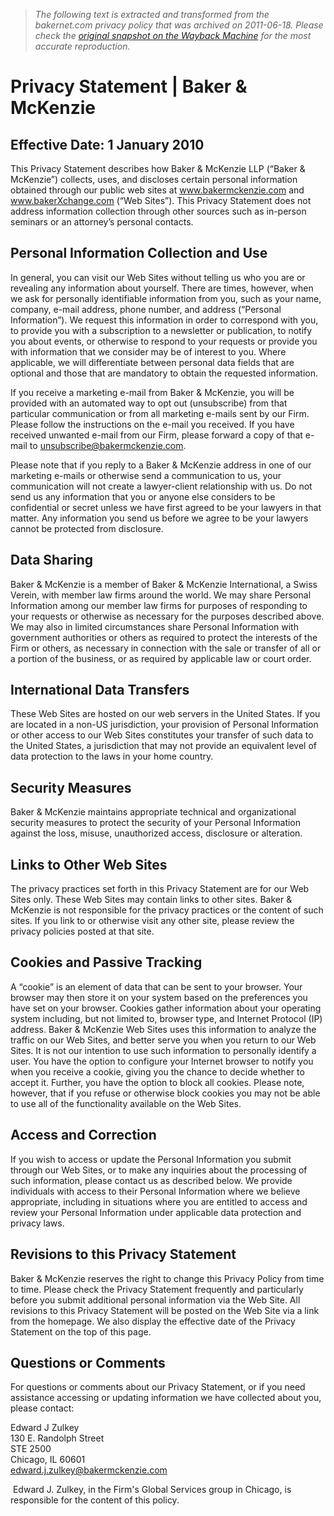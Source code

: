 > *The following text is extracted and transformed from the bakernet.com privacy policy that was archived on 2011-06-18. Please check the [original snapshot on the Wayback Machine](https://web.archive.org/web/20110618142534id_/http%3A//www.bakermckenzie.com/privacy) for the most accurate reproduction.*

# Privacy Statement | Baker & McKenzie

## Effective Date: 1 January 2010

This Privacy Statement describes how Baker & McKenzie LLP (“Baker & McKenzie”) collects, uses, and discloses certain personal information obtained through our public web sites at www.bakermckenzie.com and www.bakerXchange.com (“Web Sites”). This Privacy Statement does not address information collection through other sources such as in-person seminars or an attorney’s personal contacts.

## Personal Information Collection and Use 

In general, you can visit our Web Sites without telling us who you are or revealing any information about yourself. There are times, however, when we ask for personally identifiable information from you, such as your name, company, e-mail address, phone number, and address (“Personal Information”). We request this information in order to correspond with you, to provide you with a subscription to a newsletter or publication, to notify you about events, or otherwise to respond to your requests or provide you with information that we consider may be of interest to you. Where applicable, we will differentiate between personal data fields that are optional and those that are mandatory to obtain the requested information.

If you receive a marketing e-mail from Baker & McKenzie, you will be provided with an automated way to opt out (unsubscribe) from that particular communication or from all marketing e-mails sent by our Firm. Please follow the instructions on the e-mail you received. If you have received unwanted e-mail from our Firm, please forward a copy of that e-mail to [unsubscribe@bakermckenzie.com](javascript:xSendMail\('unsubscribe','bakermckenzie.com'\);).

Please note that if you reply to a Baker & McKenzie address in one of our marketing e-mails or otherwise send a communication to us, your communication will not create a lawyer-client relationship with us. Do not send us any information that you or anyone else considers to be confidential or secret unless we have first agreed to be your lawyers in that matter. Any information you send us before we agree to be your lawyers cannot be protected from disclosure.

## Data Sharing

Baker & McKenzie is a member of Baker & McKenzie International, a Swiss Verein, with member law firms around the world. We may share Personal Information among our member law firms for purposes of responding to your requests or otherwise as necessary for the purposes described above. We may also in limited circumstances share Personal Information with government authorities or others as required to protect the interests of the Firm or others, as necessary in connection with the sale or transfer of all or a portion of the business, or as required by applicable law or court order.

## International Data Transfers 

These Web Sites are hosted on our web servers in the United States. If you are located in a non-US jurisdiction, your provision of Personal Information or other access to our Web Sites constitutes your transfer of such data to the United States, a jurisdiction that may not provide an equivalent level of data protection to the laws in your home country. 

## Security Measures 

Baker & McKenzie maintains appropriate technical and organizational security measures to protect the security of your Personal Information against the loss, misuse, unauthorized access, disclosure or alteration.

## Links to Other Web Sites 

The privacy practices set forth in this Privacy Statement are for our Web Sites only. These Web Sites may contain links to other sites. Baker & McKenzie is not responsible for the privacy practices or the content of such sites. If you link to or otherwise visit any other site, please review the privacy policies posted at that site.

## Cookies and Passive Tracking 

A “cookie” is an element of data that can be sent to your browser. Your browser may then store it on your system based on the preferences you have set on your browser. Cookies gather information about your operating system including, but not limited to, browser type, and Internet Protocol (IP) address. Baker & McKenzie Web Sites uses this information to analyze the traffic on our Web Sites, and better serve you when you return to our Web Sites. It is not our intention to use such information to personally identify a user. You have the option to configure your Internet browser to notify you when you receive a cookie, giving you the chance to decide whether to accept it. Further, you have the option to block all cookies. Please note, however, that if you refuse or otherwise block cookies you may not be able to use all of the functionality available on the Web Sites.

## Access and Correction

If you wish to access or update the Personal Information you submit through our Web Sites, or to make any inquiries about the processing of such information, please contact us as described below. We provide individuals with access to their Personal Information where we believe appropriate, including in situations where you are entitled to access and review your Personal Information under applicable data protection and privacy laws.

## Revisions to this Privacy Statement 

Baker & McKenzie reserves the right to change this Privacy Policy from time to time. Please check the Privacy Statement frequently and particularly before you submit additional personal information via the Web Site. All revisions to this Privacy Statement will be posted on the Web Site via a link from the homepage. We also display the effective date of the Privacy Statement on the top of this page.

## Questions or Comments 

For questions or comments about our Privacy Statement, or if you need assistance accessing or updating information we have collected about you, please contact:

Edward J Zulkey   
130 E. Randolph Street   
STE 2500   
Chicago, IL 60601  
[edward.j.zulkey@bakermckenzie.com](javascript:xSendMail\('edward.j.zulkey','bakermckenzie.com'\);)

 Edward J. Zulkey, in the Firm's Global Services group in Chicago, is responsible for the content of this policy.
